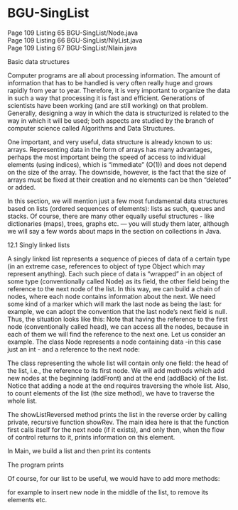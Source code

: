 # BGU-SingList

Page 109 Listing 65 BGU-SingList/Node.java  
Page 109 Listing 66 BGU-SingList/NIyList.java  
Page 109 Listing 67 BGU-SingList/NIain.java  

Basic data structures  

Computer programs are all about processing information. The amount of information that has to be handled is very often really huge and grows rapidly from year to year. Therefore, it is very important to organize the data in such a way that processing it is fast and efficient. Generations of scientists have been working (and are still working) on that problem. Generally, designing a way in which the data is structurized is related to the way in which it will be used; both aspects are studied by the branch of computer science called Algorithms and Data Structures.  
  
One important, and very useful, data structure is already known to us: arrays. Representing data in the form of arrays has many advantages, perhaps the most important being the speed of access to individual elements (using indices), which is “immediate” (O(1)) and does not depend on the size of the array. The downside, however, is the fact that the size of arrays must be fixed at their creation and no elements can be then “deleted” or added.  
  
In this section, we will mention just a few most fundamental data structures based on lists (ordered sequences of elements): lists as such, queues and stacks. Of course, there are many other equally useful structures - like dictionaries (maps), trees, graphs etc. — you will study them later, although we will say a few words about maps in the section on collections in Java.  
  
12.1 Singly linked lists  
  
A singly linked list represents a sequence of pieces of data of a
certain type (in an extreme case, references to object of type Object
which may represent anything). Each such piece of data is “wrapped”
in an object of some type (conventionally called Node) as its field, the
other field being the reference to the next node of the list. In this
way, we can build a chain of nodes, where each node contains
information about the next. We need some kind of a marker which
will mark the last node as being the last: for example, we can adopt
the convention that the last node’s next field is null.
Thus, the situation looks like this:
Note that having the reference to the first node (conventionally
called head), we can access all the nodes, because in each of them we
will find the reference to the next one.
Let us consider an example. The class Node represents a node
containing data -in this case just an int - and a reference to the next
node:  
  
The class representing the whole list will contain only one field: the head
of the list, i.e., the reference to its first node. We will add methods which
add new nodes at the beginning (addFront) and at the end (addBack) of
the list. Notice that adding a node at the end requires traversing the whole
list. Also, to count elements of the list (the size method), we have to
traverse the whole list.  
  
The showListReversed method prints the list in the reverse order by
calling private, recursive function showRev. The main idea here is that the
function first calls itself for the next node (if it exists), and only then, when
the flow of control returns to it, prints information on this element.  
  
In Main, we build a list and then print its contents  
  
The program prints



Of course, for our list to be useful, we would have to add more methods:  

    
for example to insert new node in the middle of the list, to remove its elements etc.

